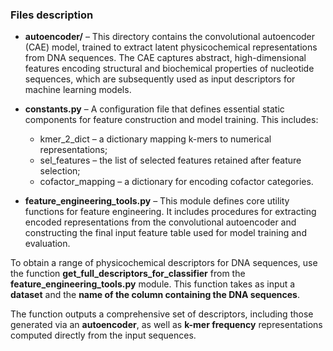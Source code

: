### Files description 
- **autoencoder/** – This directory contains the convolutional autoencoder (CAE) model, trained to extract latent physicochemical representations from DNA sequences. The CAE captures abstract, high-dimensional features encoding structural and biochemical properties of nucleotide sequences, which are subsequently used as input descriptors for machine learning models.

- **constants.py** – A configuration file that defines essential static components for feature construction and model training. This includes:

  - kmer_2_dict – a dictionary mapping k-mers to numerical representations;
  - sel_features – the list of selected features retained after feature selection;
  - cofactor_mapping – a dictionary for encoding cofactor categories.
  
- **feature_engineering_tools.py** – This module defines core utility functions for feature engineering. It includes procedures for extracting encoded representations from the convolutional autoencoder and constructing the final input feature table used for model training and evaluation.

To obtain a range of physicochemical descriptors for DNA sequences, use the function **get_full_descriptors_for_classifier** from the **feature_engineering_tools.py** module. This function takes as input a **dataset** and the **name of the column containing the DNA sequences**.

The function outputs a comprehensive set of descriptors, including those generated via an **autoencoder**, as well as **k-mer frequency** representations computed directly from the input sequences.
